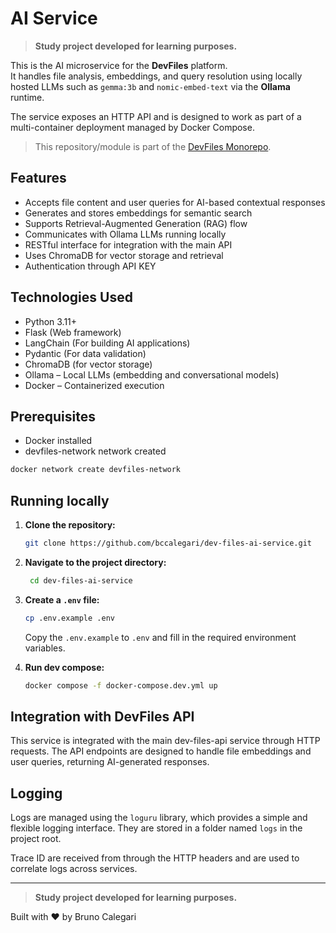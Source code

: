 # AI Service

> **Study project developed for learning purposes.**

This is the AI microservice for the **DevFiles** platform.  
It handles file analysis, embeddings, and query resolution using locally hosted LLMs such as `gemma:3b` and `nomic-embed-text` via the **Ollama** runtime.

The service exposes an HTTP API and is designed to work as part of a multi-container deployment managed by Docker Compose.

> This repository/module is part of the [DevFiles Monorepo](https://github.com/bccalegari/dev-files-monorepo).

## Features

- Accepts file content and user queries for AI-based contextual responses
- Generates and stores embeddings for semantic search
- Supports Retrieval-Augmented Generation (RAG) flow
- Communicates with Ollama LLMs running locally
- RESTful interface for integration with the main API
- Uses ChromaDB for vector storage and retrieval
- Authentication through API KEY


## Technologies Used

- Python 3.11+
- Flask (Web framework)
- LangChain (For building AI applications)
- Pydantic (For data validation)
- ChromaDB (for vector storage)
- Ollama – Local LLMs (embedding and conversational models)
- Docker – Containerized execution

## Prerequisites
- Docker installed
- devfiles-network network created

```bash
docker network create devfiles-network
```

## Running locally
1. **Clone the repository:**
   ```bash
   git clone https://github.com/bccalegari/dev-files-ai-service.git
    ```

2. **Navigate to the project directory:**
   ```bash
    cd dev-files-ai-service
    ```

3. **Create a `.env` file:**
    ```bash
    cp .env.example .env
    ```
    Copy the `.env.example` to `.env` and fill in the required environment variables.

4. **Run dev compose:**
    ```bash
    docker compose -f docker-compose.dev.yml up
    ```

## Integration with DevFiles API
This service is integrated with the main dev-files-api service through HTTP requests. The API endpoints are designed to handle file embeddings and user queries, returning AI-generated responses.

## Logging
Logs are managed using the `loguru` library, which provides a simple and flexible logging interface. They are stored in a folder named `logs` in the project root.

Trace ID are received from through the HTTP headers and are used to correlate logs across services.

---

> **Study project developed for learning purposes.**

Built with ❤️ by Bruno Calegari